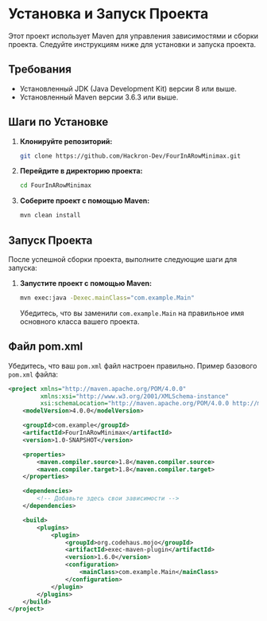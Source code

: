 # Установка и Запуск Проекта

Этот проект использует Maven для управления зависимостями и сборки проекта. Следуйте инструкциям ниже для установки и запуска проекта.

## Требования

- Установленный JDK (Java Development Kit) версии 8 или выше.
- Установленный Maven версии 3.6.3 или выше.

## Шаги по Установке

1. **Клонируйте репозиторий:**

    ```sh
    git clone https://github.com/Hackron-Dev/FourInARowMinimax.git
    ```

2. **Перейдите в директорию проекта:**

    ```sh
    cd FourInARowMinimax
    ```

3. **Соберите проект с помощью Maven:**

    ```sh
    mvn clean install
    ```

## Запуск Проекта

После успешной сборки проекта, выполните следующие шаги для запуска:

1. **Запустите проект с помощью Maven:**

    ```sh
    mvn exec:java -Dexec.mainClass="com.example.Main"
    ```

    Убедитесь, что вы заменили `com.example.Main` на правильное имя основного класса вашего проекта.

## Файл pom.xml

Убедитесь, что ваш `pom.xml` файл настроен правильно. Пример базового `pom.xml` файла:

```xml
<project xmlns="http://maven.apache.org/POM/4.0.0"
         xmlns:xsi="http://www.w3.org/2001/XMLSchema-instance"
         xsi:schemaLocation="http://maven.apache.org/POM/4.0.0 http://maven.apache.org/xsd/maven-4.0.0.xsd">
    <modelVersion>4.0.0</modelVersion>

    <groupId>com.example</groupId>
    <artifactId>FourInARowMinimax</artifactId>
    <version>1.0-SNAPSHOT</version>

    <properties>
        <maven.compiler.source>1.8</maven.compiler.source>
        <maven.compiler.target>1.8</maven.compiler.target>
    </properties>

    <dependencies>
        <!-- Добавьте здесь свои зависимости -->
    </dependencies>

    <build>
        <plugins>
            <plugin>
                <groupId>org.codehaus.mojo</groupId>
                <artifactId>exec-maven-plugin</artifactId>
                <version>1.6.0</version>
                <configuration>
                    <mainClass>com.example.Main</mainClass>
                </configuration>
            </plugin>
        </plugins>
    </build>
</project>
